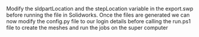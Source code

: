 Modify the sldpartLocation and the stepLocation variable in the export.swp before
running the file in Solidworks. Once the files are generated we can now modify
the config.py file to our login details before calling the run.ps1 file to create the
meshes and run the jobs on the super computer
